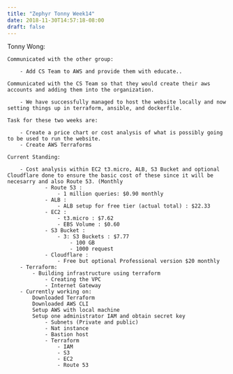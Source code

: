 ```yaml
---
title: "Zephyr Tonny Week14"
date: 2018-11-30T14:57:18-08:00
draft: false
---
```


Tonny Wong:

	Communicated with the other group:
		
		- Add CS Team to AWS and provide them with educate..
	
	Communicated with the CS Team so that they would create their aws accounts and adding them into the organization.
		
		- We have successfully managed to host the website locally and now setting things up in terraform, ansible, and dockerfile.

	Task for these two weeks are:
	
		- Create a price chart or cost analysis of what is possibly going to be used to run the website.
		- Create AWS Terraforms
		
	Current Standing:
	
		- Cost analysis within EC2 t3.micro, ALB, S3 Bucket and optional Cloudflare done to ensure the basic cost of these since it will be necesarry and also Route 53. (Monthly
				- Route 53 : 
					- 1 million queries: $0.90 monthly
				- ALB :
					- ALB setup for free tier (actual total) : $22.33
				- EC2 : 
					- t3.micro : $7.62
					- EBS Volume : $0.60
				- S3 Bucket : 
					- 3: S3 Buckets : $7.77
						- 100 GB
						- 1000 request 
				- Cloudflare :
					- Free but optional Professional version $20 monthly
		- Terraform:
			- Building infrastructure using terraform 
				- Creating the VPC
				- Internet Gateway
		- Currently working on:
			Downloaded Terraform
			Downloaded AWS CLI
			Setup AWS with local machine
			Setup one administrator IAM and obtain secret key
				- Subnets (Private and public)
				- Nat instance
				- Bastion host
				- Terraform 
					- IAM
					- S3
					- EC2
					- Route 53
	